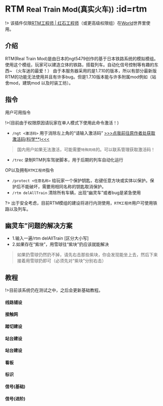 # RTM <small>Real Train Mod(真实火车))</small> :id=rtm

!> 该插件仅限[RTM工程师 | 红石工程师](/welcome/groups.md)（或更高级权限组）在[World](/welcome/servers.md)世界里使用。

## 介绍

   RTM(Real Train Mod)是由日本的ngt5479创作的基于日本铁路系统的模拟模组。使用这个模组，玩家可以建造立体的铁路，搭载列车。自动化信号控制等有趣的东西~ （火车迷的最爱！）
   由于本服务器采用的是1.7.10的版本，所以有部分最新版RTM的功能无法使用并且有许多bug。但是1.7.10版本能与许多附属mod例如（站舍mod，建筑mod 以及时装工坊）。


## 指令

用户可用指令

!>(目前由于权限原因请玩家在单人模式下使用此命令激活！)

- `/ngt <激活码>` 用于消除左上角的“请输入激活码” [>>>点我前往原作者处获取激活码(科学**)<<<](https://dl.dropboxusercontent.com/s/7x1sc2jtcwe35ae/certificate.txt?dl=0&fbclid=IwAR0v1AtpMX-fEC_tQt0w8Muo6jbRUXjDgY0QKNiIkzj2UBwkxf_6eUzb4L8)

>国内用户如果无法激活，可能需要`特殊网络`的。可以联系管理获取激活码！

- `/trec` 录制RTM列车驾驶脚本，用于后期的列车自动化运行

OP以及拥有`RTM工程师`指令
- `/protect <任意名称>` 给玩家一个保护钥匙，右键任意方块或实体以保护。保护后不能破坏，需要用相同名称的钥匙取消保护。
- `/rtm delAllTrain` 清除所有车辆，出现“幽灵车”或者bug是紧急使用

?> 出于安全考虑，目前RTM模组的建设将进行内测使用，`RTM工程师`用户可使用铁路以及列车。

## 幽灵车”问题的解决方案
- 1.输入一遍/rtm delAllTrain [区分大小写]
- 2.如果存在“紫块”，用雪球往“紫块”扔应该就能解决

>如果扔雪球仍然扔不掉，请先右击那些紫块，你会发现能坐上去，然后下来接着用雪球扔即可（必须先对“紫块”分别右击）

## 教程

!>目前该系统仍在测试之中，之后会更新基础教程。

#### 线路铺设



#### 接触网



#### 踏切建设



#### 站台建设



#### 站台建设



#### 看板



#### 标识



#### 信号(基础)



#### 信号(进阶)
